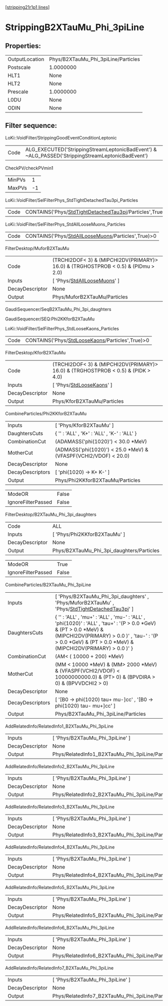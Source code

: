 [[stripping21r1p1 lines]](./stripping21r1p1-index)

# StrippingB2XTauMu_Phi_3piLine

## Properties:

|                |                                     |
|----------------|-------------------------------------|
| OutputLocation | Phys/B2XTauMu_Phi_3piLine/Particles |
| Postscale      | 1.0000000                           |
| HLT1           | None                                |
| HLT2           | None                                |
| Prescale       | 1.0000000                           |
| L0DU           | None                                |
| ODIN           | None                                |

## Filter sequence:

LoKi::VoidFilter/StrippingGoodEventConditionLeptonic

|      |                                                                                                  |
|------|--------------------------------------------------------------------------------------------------|
| Code | ALG_EXECUTED('StrippingStreamLeptonicBadEvent') & ~ALG_PASSED('StrippingStreamLeptonicBadEvent') |

CheckPV/checkPVmin1

|        |     |
|--------|-----|
| MinPVs | 1   |
| MaxPVs | -1  |

LoKi::VoidFilter/SelFilterPhys_StdTightDetachedTau3pi_Particles

|      |                                                                                                                       |
|------|-----------------------------------------------------------------------------------------------------------------------|
| Code | CONTAINS('Phys/[StdTightDetachedTau3pi](./stripping21r1p1-commonparticles-stdtightdetachedtau3pi)/Particles',True)\>0 |

LoKi::VoidFilter/SelFilterPhys_StdAllLooseMuons_Particles

|      |                                                                                                           |
|------|-----------------------------------------------------------------------------------------------------------|
| Code | CONTAINS('Phys/[StdAllLooseMuons](./stripping21r1p1-commonparticles-stdallloosemuons)/Particles',True)\>0 |

FilterDesktop/MuforB2XTauMu

|                 |                                                                                       |
|-----------------|---------------------------------------------------------------------------------------|
| Code            | (TRCHI2DOF\< 3) & (MIPCHI2DV(PRIMARY)\> 16.0) & (TRGHOSTPROB \< 0.5) & (PIDmu \> 2.0) |
| Inputs          | [ 'Phys/[StdAllLooseMuons](./stripping21r1p1-commonparticles-stdallloosemuons)' ]   |
| DecayDescriptor | None                                                                                  |
| Output          | Phys/MuforB2XTauMu/Particles                                                          |

GaudiSequencer/SeqB2XTauMu_Phi_3pi_daughters

GaudiSequencer/SEQ:Phi2KKforB2XTauMu

LoKi::VoidFilter/SelFilterPhys_StdLooseKaons_Particles

|      |                                                                                                     |
|------|-----------------------------------------------------------------------------------------------------|
| Code | CONTAINS('Phys/[StdLooseKaons](./stripping21r1p1-commonparticles-stdloosekaons)/Particles',True)\>0 |

FilterDesktop/KforB2XTauMu

|                 |                                                                                      |
|-----------------|--------------------------------------------------------------------------------------|
| Code            | (TRCHI2DOF\< 3) & (MIPCHI2DV(PRIMARY)\> 16.0) & (TRGHOSTPROB \< 0.5) & (PIDK \> 4.0) |
| Inputs          | [ 'Phys/[StdLooseKaons](./stripping21r1p1-commonparticles-stdloosekaons)' ]        |
| DecayDescriptor | None                                                                                 |
| Output          | Phys/KforB2XTauMu/Particles                                                          |

CombineParticles/Phi2KKforB2XTauMu

|                  |                                                                    |
|------------------|--------------------------------------------------------------------|
| Inputs           | [ 'Phys/KforB2XTauMu' ]                                          |
| DaughtersCuts    | { '' : 'ALL' , 'K+' : 'ALL' , 'K-' : 'ALL' }                       |
| CombinationCut   | (ADAMASS('phi(1020)') \< 30.0 \*MeV)                               |
| MotherCut        | (ADMASS('phi(1020)') \< 25.0 \*MeV) & (VFASPF(VCHI2/VDOF) \< 20.0) |
| DecayDescriptor  | None                                                               |
| DecayDescriptors | [ 'phi(1020) -\> K+ K-' ]                                        |
| Output           | Phys/Phi2KKforB2XTauMu/Particles                                   |

|                    |       |
|--------------------|-------|
| ModeOR             | False |
| IgnoreFilterPassed | False |

FilterDesktop/B2XTauMu_Phi_3pi_daughters

|                 |                                           |
|-----------------|-------------------------------------------|
| Code            | ALL                                       |
| Inputs          | [ 'Phys/Phi2KKforB2XTauMu' ]            |
| DecayDescriptor | None                                      |
| Output          | Phys/B2XTauMu_Phi_3pi_daughters/Particles |

|                    |       |
|--------------------|-------|
| ModeOR             | True  |
| IgnoreFilterPassed | False |

CombineParticles/B2XTauMu_Phi_3piLine

|                  |                                                                                                                                                                                                                                        |
|------------------|----------------------------------------------------------------------------------------------------------------------------------------------------------------------------------------------------------------------------------------|
| Inputs           | [ 'Phys/B2XTauMu_Phi_3pi_daughters' , 'Phys/MuforB2XTauMu' , 'Phys/[StdTightDetachedTau3pi](./stripping21r1p1-commonparticles-stdtightdetachedtau3pi)' ]                                                                             |
| DaughtersCuts    | { '' : 'ALL' , 'mu+' : 'ALL' , 'mu-' : 'ALL' , 'phi(1020)' : 'ALL' , 'tau+' : '(P \> 0.0 \*GeV) & (PT \> 0.0 \*MeV) & (MIPCHI2DV(PRIMARY) \> 0.0 )' , 'tau-' : '(P \> 0.0 \*GeV) & (PT \> 0.0 \*MeV) & (MIPCHI2DV(PRIMARY) \> 0.0 )' } |
| CombinationCut   | (AM\< ( 10000 + 200) \*MeV)                                                                                                                                                                                                            |
| MotherCut        | (MM \< 10000 \*MeV) & (MM\> 2000 \*MeV) & (VFASPF(VCHI2/VDOF) \< 10000000000.0) & (PT\> 0) & (BPVDIRA \> 0) & (BPVVDCHI2 \> 0)                                                                                                         |
| DecayDescriptor  | None                                                                                                                                                                                                                                   |
| DecayDescriptors | [ '[B0 -\> phi(1020) tau+ mu-]cc' , '[B0 -\> phi(1020) tau- mu+]cc' ]                                                                                                                                                            |
| Output           | Phys/B2XTauMu_Phi_3piLine/Particles                                                                                                                                                                                                    |

AddRelatedInfo/RelatedInfo1_B2XTauMu_Phi_3piLine

|                 |                                                  |
|-----------------|--------------------------------------------------|
| Inputs          | [ 'Phys/B2XTauMu_Phi_3piLine' ]                |
| DecayDescriptor | None                                             |
| Output          | Phys/RelatedInfo1_B2XTauMu_Phi_3piLine/Particles |

AddRelatedInfo/RelatedInfo2_B2XTauMu_Phi_3piLine

|                 |                                                  |
|-----------------|--------------------------------------------------|
| Inputs          | [ 'Phys/B2XTauMu_Phi_3piLine' ]                |
| DecayDescriptor | None                                             |
| Output          | Phys/RelatedInfo2_B2XTauMu_Phi_3piLine/Particles |

AddRelatedInfo/RelatedInfo3_B2XTauMu_Phi_3piLine

|                 |                                                  |
|-----------------|--------------------------------------------------|
| Inputs          | [ 'Phys/B2XTauMu_Phi_3piLine' ]                |
| DecayDescriptor | None                                             |
| Output          | Phys/RelatedInfo3_B2XTauMu_Phi_3piLine/Particles |

AddRelatedInfo/RelatedInfo4_B2XTauMu_Phi_3piLine

|                 |                                                  |
|-----------------|--------------------------------------------------|
| Inputs          | [ 'Phys/B2XTauMu_Phi_3piLine' ]                |
| DecayDescriptor | None                                             |
| Output          | Phys/RelatedInfo4_B2XTauMu_Phi_3piLine/Particles |

AddRelatedInfo/RelatedInfo5_B2XTauMu_Phi_3piLine

|                 |                                                  |
|-----------------|--------------------------------------------------|
| Inputs          | [ 'Phys/B2XTauMu_Phi_3piLine' ]                |
| DecayDescriptor | None                                             |
| Output          | Phys/RelatedInfo5_B2XTauMu_Phi_3piLine/Particles |

AddRelatedInfo/RelatedInfo6_B2XTauMu_Phi_3piLine

|                 |                                                  |
|-----------------|--------------------------------------------------|
| Inputs          | [ 'Phys/B2XTauMu_Phi_3piLine' ]                |
| DecayDescriptor | None                                             |
| Output          | Phys/RelatedInfo6_B2XTauMu_Phi_3piLine/Particles |

AddRelatedInfo/RelatedInfo7_B2XTauMu_Phi_3piLine

|                 |                                                  |
|-----------------|--------------------------------------------------|
| Inputs          | [ 'Phys/B2XTauMu_Phi_3piLine' ]                |
| DecayDescriptor | None                                             |
| Output          | Phys/RelatedInfo7_B2XTauMu_Phi_3piLine/Particles |
